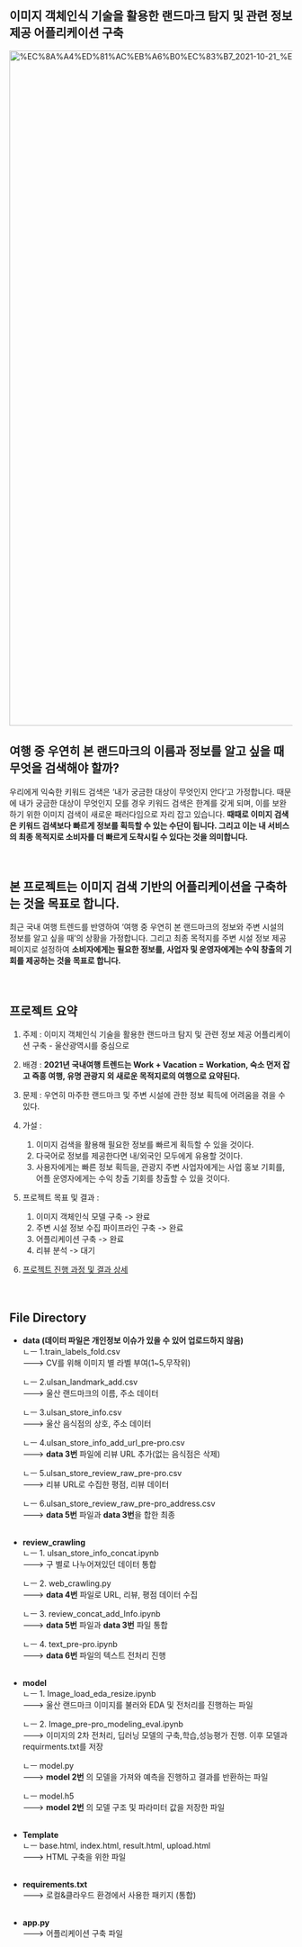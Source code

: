 ## 이미지 객체인식 기술을 활용한 랜드마크 탐지 및 관련 정보 제공 어플리케이션 구축
<img width="1200" alt="%EC%8A%A4%ED%81%AC%EB%A6%B0%EC%83%B7_2021-10-21_%EC%98%A4%EC%A0%84_5 17 35" src="https://user-images.githubusercontent.com/66727848/145775672-3a5ba5f9-1d29-445f-b382-e85b69dc797a.png">
</br>

## 여행 중 우연히 본 랜드마크의 이름과 정보를 알고 싶을 때 무엇을 검색해야 할까?

우리에게 익숙한 키워드 검색은 ‘내가 궁금한 대상이 무엇인지 안다’고 가정합니다. 때문에 내가 궁금한 대상이 무엇인지 모를 경우 키워드 검색은 한계를 갖게 되며, 이를 보완하기 위한 이미지 검색이 새로운 패러다임으로 자리 잡고 있습니다. **때때로 이미지 검색은 키워드 검색보다 빠르게 정보를 획득할 수 있는 수단이 됩니다. 그리고 이는 내 서비스의 최종 목적지로 소비자를 더 빠르게 도착시킬 수 있다는 것을 의미합니다.**
</br></br></br>
## 본 프로젝트는 이미지 검색 기반의 어플리케이션을 구축하는 것을 목표로 합니다.

최근 국내 여행 트렌드를 반영하여 ‘여행 중 우연히 본 랜드마크의 정보와 주변 시설의 정보를 알고 싶을 때’의 상황을 가정합니다. 그리고 최종 목적지를 주변 시설 정보 제공 페이지로 설정하여 **소비자에게는 필요한 정보를, 사업자 및 운영자에게는 수익 창출의 기회를 제공하는 것을 목표로 합니다.**
</br></br></br>
## 프로젝트 요약 

1. 주제 : 이미지 객체인식 기술을 활용한 랜드마크 탐지 및 관련 정보 제공 어플리케이션 구축 - 울산광역시를 중심으로

2. 배경 : **2021년 국내여행 트렌드는 Work + Vacation = Workation, 숙소 먼저 잡고 즉흥 여행, 유명 관광지 외 새로운 목적지로의 여행으로 요약된다.**

3. 문제 : 우연히 마주한 랜드마크 및 주변 시설에 관한 정보 획득에 어려움을 겪을 수 있다.

4. 가설 :
    1. 이미지 검색을 활용해 필요한 정보를 빠르게 획득할 수 있을 것이다.
    2. 다국어로 정보를 제공한다면 내/외국인 모두에게 유용할 것이다.
    3. 사용자에게는 빠른 정보 획득을, 관광지 주변 사업자에게는 사업 홍보 기회를, 어플 운영자에게는 수익 창출 기회를 창출할 수 있을 것이다.

5. 프로젝트 목표 및 결과 :
    1. 이미지 객체인식 모델 구축 -> 완료
    2. 주변 시설 정보 수집 파이프라인 구축 -> 완료
    3. 어플리케이션 구축 -> 완료
    4. 리뷰 분석 -> 대기
6. [프로젝트 진행 과정 및 결과 상세](https://www.notion.so/92a0cd014125465696a634ea4bb973c4)
</br></br></br>
## File Directory

- **data (데이터 파일은 개인정보 이슈가 있을 수 있어 업로드하지 않음)** <br> 
    ㄴㅡ 1.train_labels_fold.csv <br>
    ---> CV를 위해 이미지 별 라벨 부여(1~5,무작위) <br>
    
    ㄴㅡ 2.ulsan_landmark_add.csv <br>
    ---> 울산 랜드마크의 이름, 주소 데이터 <br>
    
    ㄴㅡ 3.ulsan_store_info.csv <br>
    ---> 울산 음식점의 상호, 주소 데이터 <br>
    
    ㄴㅡ 4.ulsan_store_info_add_url_pre-pro.csv <br>
    ---> **data 3번** 파일에 리뷰 URL 추가(없는 음식점은 삭제) <br>
    
    ㄴㅡ 5.ulsan_store_review_raw_pre-pro.csv <br>
    ---> 리뷰 URL로 수집한 평점, 리뷰 데이터 <br>
    
    ㄴㅡ 6.ulsan_store_review_raw_pre-pro_address.csv <br>
    ---> **data 5번** 파일과 **data 3번**을 합한 최종 <br><br>

- **review_crawling** <br>
    ㄴㅡ 1. ulsan_store_info_concat.ipynb <br>
    ---> 구 별로 나누어져있던 데이터 통합 <br>
    
    ㄴㅡ 2. web_crawling.py <br>
    ---> **data 4번** 파일로 URL, 리뷰, 평점 데이터 수집 <br>
    
    ㄴㅡ 3. review_concat_add_Info.ipynb <br>
    ---> **data 5번** 파일과 **data 3번** 파일 통합 <br>
    
    ㄴㅡ 4. text_pre-pro.ipynb <br>
    ---> **data 6번** 파일의 텍스트 전처리 진행 <br><br>
    
- **model** <br>
    ㄴㅡ 1. Image_load_eda_resize.ipynb <br>
    ---> 울산 랜드마크 이미지를 불러와 EDA 및 전처리를 진행하는 파일 <br>
    
    ㄴㅡ 2. Image_pre-pro_modeling_eval.ipynb <br>
    ---> 이미지의 2차 전처리, 딥러닝 모델의 구축,학습,성능평가 진행. 이후 모델과 requirments.txt를 저장 <br>
    
    ㄴㅡ model.py <br>
    ---> **model 2번** 의 모델을 가져와 예측을 진행하고 결과를 반환하는 파일 <br>
    
    ㄴㅡ model.h5 <br>
    ---> **model 2번** 의 모델 구조 및 파라미터 값을 저장한 파일 <br><br>
    
- **Template** <br>
    ㄴㅡ base.html, index.html, result.html, upload.html <br>
    ---> HTML 구축을 위한 파일 <br><br>

- **requirements.txt** <br>
    ---> 로컬&클라우드 환경에서 사용한 패키지 (통합) <br><br>

- **app.py** <br>
    ---> 어플리케이션 구축 파일 <br>
